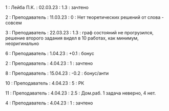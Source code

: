 1 : Лейба П.К. : 02.03.23 : 1.3 : зачтено

2 : Преподаватель : 11.03.23 : 0 : Нет теоретических решений от слова - совсем

3 : Преподаватель : 22.03.23 : 1.3 : граф состояний не прогрузился, решение второго задания видел в 10 работах, как минимум, неоригинально

6 : Преподаватель : 1.04.23 : +0.1 : бонус

2 : Преподаватель : 4.04.23 : 1 : зачтено

8 : Преподаватель : 15.04.23 : -0.2 : бонус/анти

10 : Преподаватель : 4.04.23 : 5 : РК

11 : Преподаватель : 4.04.23 : 2.5 : Дом.раб. 1 задача неверно, 4 нет.

4 : Преподаватель : 4.04.23 : 1 : зачтено


